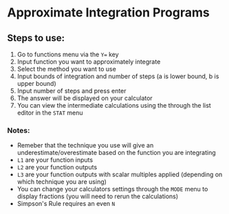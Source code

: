 # Approximate Integration Programs

## Steps to use:
1. Go to functions menu via the `Y=` key
2. Input function you want to approximately integrate
3. Select the method you want to use
4. Input bounds of integration and number of steps (a is lower bound, b is upper bound)
5. Input number of steps and press enter
6. The answer will be displayed on your calculator
7. You can view the intermediate calculations using the through the list editor in the `STAT` menu

### Notes:
- Remeber that the technique you use will give an underestimate/overestimate based on the function you are integrating
- `L1` are your function inputs
- `L2` are your function outputs
- `L3` are your function outputs with scalar multiples applied (depending on which technique you are using)
- You can change your calculators settings through the `MODE` menu to display fractions (you will need to rerun the calculations)
- Simpson's Rule requires an even `N`